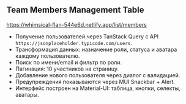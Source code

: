 ## Team Members Management Table
https://whimsical-flan-544e6d.netlify.app/list/members

- Получение пользователей через TanStack Query с API `https://jsonplaceholder.typicode.com/users`.
- Трансформация данных: назначение роли, статуса и аватара каждому пользователю.
- Поиск по имени/email и фильтр по роли.
- Пагинация: 10 участников на страницу.
- Добавление нового пользователя через диалог с валидацией.
- Предупреждения показываются через MUI Snackbar + Alert.
- Интерфейс построен на Material-UI: таблица, кнопки, селекты, аватары.
